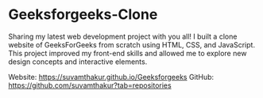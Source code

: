 # Geeksforgeeks-Clone
Sharing my latest web development project with you all! I built a clone website of GeeksForGeeks from scratch using HTML, CSS, and JavaScript. This project improved my front-end skills and allowed me to explore new design concepts and interactive elements.

Website: https://suvamthakur.github.io/Geeksforgeeks
GitHub: https://github.com/suvamthakur?tab=repositories
